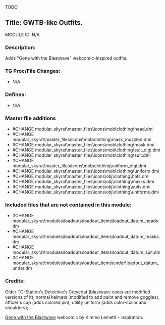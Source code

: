 TODO

## Title: GWTB-like Outfits.

MODULE ID: N/A

### Description:

Adds "Gone with the Blastwave" webcomic-inspired outfits.

### TG Proc/File Changes:

- N/A
<!-- If you had to edit, or append to any core procs in the process of making this PR, list them here. APPEND: Also, please include any files that you've changed. .DM files that is. -->

### Defines:

- N/A
<!-- If you needed to add any defines, mention the files you added those defines in -->

### Master file additions

- #CHANGE modular_skyrat\master_files\icons\mob\clothing\head.dmi
- #CHANGE modular_skyrat\master_files\icons\mob\clothing\mask_muzzled.dmi
- #CHANGE modular_skyrat\master_files\icons\mob\clothing\mask.dmi
- #CHANGE modular_skyrat\master_files\icons\mob\clothing\suit_digi.dmi
- #CHANGE modular_skyrat\master_files\icons\mob\clothing\suit.dmi
- #CHANGE modular_skyrat\master_files\icons\mob\clothing\uniform_digi.dmi
- #CHANGE modular_skyrat\master_files\icons\mob\clothing\uniform.dmi
- #CHANGE modular_skyrat\master_files\icons\obj\clothing\hats.dmi
- #CHANGE modular_skyrat\master_files\icons\obj\clothing\masks.dmi
- #CHANGE modular_skyrat\master_files\icons\obj\clothing\suits.dmi
- #CHANGE modular_skyrat\master_files\icons\obj\clothing\uniforms.dmi
<!-- Any master file changes you've made to existing master files or if you've added a new master file. Please mark either as #NEW or #CHANGE -->

### Included files that are not contained in this module:

- #CHANGE modular_skyrat\modules\loadouts\loadout_items\loadout_datum_heads.dm
- #CHANGE modular_skyrat\modules\loadouts\loadout_items\loadout_datum_masks.dm
- #CHANGE modular_skyrat\modules\loadouts\loadout_items\loadout_datum_suit.dm
- #CHANGE modular_skyrat\modules\loadouts\loadout_items\under\loadout_datum_under.dm
<!-- Likewise, be it a non-modular file or a modular one that's not contained within the folder belonging to this specific module, it should be mentioned here -->

### Credits:

Older TG-Station's Detective's Greycoat (blastwave coats are modified versions of it), normal helmets (modified to add paint and remove goggles), officer's cap (adds colored pin), utility uniform (adds color-collar and shoulders);

[Gone with the Blastwave](http://www.blastwave-comic.com) webcomic by Kimmo Lemetti - inspiration.
